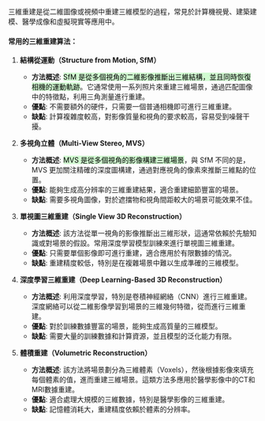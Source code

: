 
三維重建是從二維圖像或視頻中重建三維模型的過程，常見於計算機視覺、建築建模、醫學成像和虛擬現實等應用中。

#### 常用的三維重建算法：

1. **結構從運動（Structure from Motion, SfM）**
    
    - **方法概述**: <mark style="background: #BBFABBA6;">SfM 是從多個視角的二維影像推斷出三維結構，並且同時恢復相機的運動軌跡</mark>。它通常使用一系列照片來重建三維場景，通過匹配圖像中的特徵點，利用三角測量進行重建。
    - **優點**: 不需要額外的硬件，只需要一個普通相機即可進行三維重建。
    - **缺點**: 計算複雜度較高，對影像質量和視角的要求較高，容易受到噪聲干擾。
2. **多視角立體（Multi-View Stereo, MVS）**
    
    - **方法概述**: <mark style="background: #BBFABBA6;">MVS 是從多個視角的影像構建三維場景</mark>，與 SfM 不同的是，MVS 更加關注精確的深度圖構建，通過對應視角的像素來推斷三維點的位置。
    - **優點**: 能夠生成高分辨率的三維重建結果，適合重建細節豐富的場景。
    - **缺點**: 需要多視角圖像，對於遮擋物和視角間距較大的場景可能效果不佳。
3. **單視圖三維重建（Single View 3D Reconstruction）**
    
    - **方法概述**: 該方法從單一視角的影像推斷出三維形狀，這通常依賴於先驗知識或對場景的假設。常用深度學習模型訓練來進行單視圖三維重建。
    - **優點**: 只需要單個影像即可進行重建，適合應用於有限數據的情況。
    - **缺點**: 重建精度較低，特別是在複雜場景中難以生成準確的三維模型。
4. **深度學習三維重建（Deep Learning-Based 3D Reconstruction）**
    
    - **方法概述**: 利用深度學習，特別是卷積神經網絡（CNN）進行三維重建。深度網絡可以從二維影像學習到場景的三維幾何特徵，從而進行三維重建。
    - **優點**: 對於訓練數據豐富的場景，能夠生成高質量的三維模型。
    - **缺點**: 需要大量的訓練數據和計算資源，並且模型的泛化能力有限。
5. **體積重建（Volumetric Reconstruction）**
    
    - **方法概述**: 該方法將場景劃分為三維體素（Voxels），然後根據影像來填充每個體素的值，進而重建三維場景。這類方法多應用於醫學影像中的CT和MRI數據重建。
    - **優點**: 適合處理大規模的三維數據，特別是醫學影像的三維重建。
    - **缺點**: 記憶體消耗大，重建精度依賴於體素的分辨率。